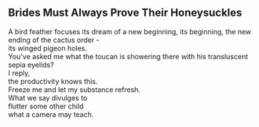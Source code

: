Brides Must Always Prove Their Honeysuckles
-------------------------------------------
A bird feather focuses its dream of a new beginning, its beginning, the new ending of the cactus order -  
its winged pigeon holes.  
You've asked me what the toucan is showering there with his transluscent sepia eyelids?  
I reply,  
the productivity knows this.  
Freeze me and let my substance refresh.  
What we say divulges to  
flutter some other child  
what a camera may teach.  
